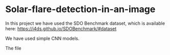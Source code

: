 # Solar-flare-detection-in-an-image

In this project we have used the SDO Benchmark dataset, which is available here: https://i4ds.github.io/SDOBenchmark/#dataset

We have used simple CNN models.

The file
